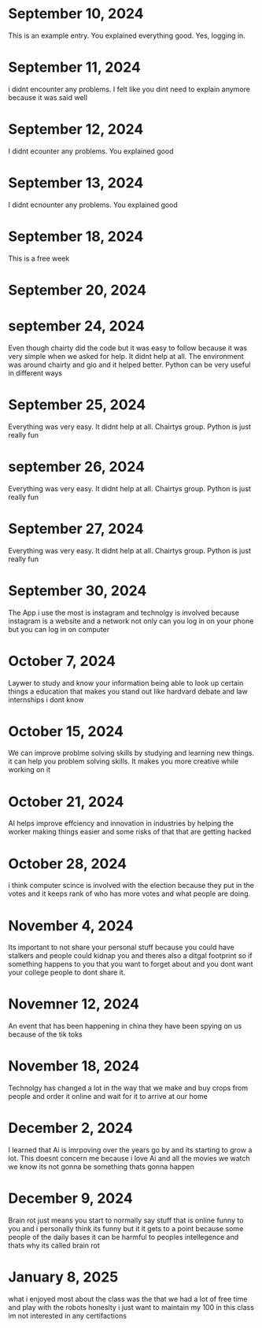# September 10, 2024

This is an example entry.
You explained everything good. Yes, logging in.

# September 11, 2024

i didnt encounter any problems. I felt like you dint need to explain anymore because it was said well

# September 12, 2024

I didnt ecounter any problems. You explained good 

# September 13, 2024

I didnt ecnounter any problems. You explained good

# September 18, 2024

This is a free week

 # September 20, 2024

 # september 24, 2024

Even though chairty did the code but it was easy to follow because it was very simple when we asked for help. It didnt help at all. The environment was around chairty and gio and it helped better. Python can be very useful in different ways

 # September 25, 2024 

 Everything was very easy. It didnt help at all. Chairtys group. Python is just really fun

 # september 26, 2024
 
 Everything was very easy. It didnt help at all. Chairtys group. Python is just really fun

 # September 27, 2024

  Everything was very easy. It didnt help at all. Chairtys group. Python is just really fun

  # September 30, 2024

  The App i use the most is instagram and technolgy is involved because instagram is a website and a network not only can you log in on your phone but you can log in on computer

# October 7, 2024

Laywer
to study and know your information
being able to look up certain things
a education that makes you stand out like hardvard
debate and law internships
i dont know 


# October 15, 2024

We can improve problme solving skills by studying and learning new things. it can help you
problem solving skills. It makes you more creative while working on it

# October 21, 2024

AI helps improve effciency and innovation in industries by helping the worker making things easier
and some risks of that that are getting hacked
# October 28,  2024
i think computer scince is involved with the election because they put in the votes and it keeps rank
of who has more votes and what people are doing.
# November 4,  2024
Its important to not share your personal stuff because you could have stalkers and people could kidnap you and 
theres also a ditgal footprint so if something happens to you that you want to forget about and you dont want your college people to 
dont share it.
# Novemner 12,  2024
An event that has been happening in china they have been spying on us because of the tik toks
# November 18,  2024
Technolgy has changed a lot in the way that we make and buy crops from people and order it online and wait
for it to arrive at our home 
# December 2,  2024
I learned that Ai is imrpoving over the years go by and its starting to grow a lot. This doesnt concern me because
i love Ai and all the movies we watch we know its not gonna be something thats gonna happen
# December 9,  2024
Brain rot just means you start to normally say stuff that is online funny to you and i personally think its funny but
it it gets to a point because some people of the daily bases it can be harmful to peoples intellegence
and thats why its called brain rot
# January 8,  2025
 what i enjoyed most about the class was the that we had a lot of free time and play with the robots
 honeslty i just want to maintain my 100 in this class
 im not interested in any certifactions 


